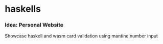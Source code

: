 # haskells

### Idea: Personal Website

Showcase haskell and wasm card validation using mantine number input

